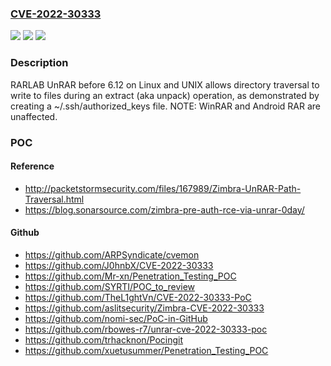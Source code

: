 ### [CVE-2022-30333](https://cve.mitre.org/cgi-bin/cvename.cgi?name=CVE-2022-30333)
![](https://img.shields.io/static/v1?label=Product&message=n%2Fa&color=blue)
![](https://img.shields.io/static/v1?label=Version&message=n%2Fa&color=blue)
![](https://img.shields.io/static/v1?label=Vulnerability&message=n%2Fa&color=brighgreen)

### Description

RARLAB UnRAR before 6.12 on Linux and UNIX allows directory traversal to write to files during an extract (aka unpack) operation, as demonstrated by creating a ~/.ssh/authorized_keys file. NOTE: WinRAR and Android RAR are unaffected.

### POC

#### Reference
- http://packetstormsecurity.com/files/167989/Zimbra-UnRAR-Path-Traversal.html
- https://blog.sonarsource.com/zimbra-pre-auth-rce-via-unrar-0day/

#### Github
- https://github.com/ARPSyndicate/cvemon
- https://github.com/J0hnbX/CVE-2022-30333
- https://github.com/Mr-xn/Penetration_Testing_POC
- https://github.com/SYRTI/POC_to_review
- https://github.com/TheL1ghtVn/CVE-2022-30333-PoC
- https://github.com/aslitsecurity/Zimbra-CVE-2022-30333
- https://github.com/nomi-sec/PoC-in-GitHub
- https://github.com/rbowes-r7/unrar-cve-2022-30333-poc
- https://github.com/trhacknon/Pocingit
- https://github.com/xuetusummer/Penetration_Testing_POC


